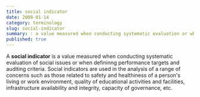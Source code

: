 ```yaml
---
title: social indicator
date: 2008-01-14
category: terminology
slug: social-indicator
summary: : a value measured when conducting systematic evaluation or when defining performance targets and auditing criteria
published: true
---
```


<!---
tags:

<!---
---
layout: post
title:  social indicator
date:   2008-01-14 06:43:49
categories: terminology
tags: development, social development, data, indicators
permalink: /social-indicator/
---
--->
A **social indicator** is a value measured when conducting systematic evaluation of social issues or when defininng performance targets and auditing criteria. Social indicators are used in the analysis of a range of concerns such as those related to safety and healthiness of a person's living or work environment, quality of educational activities and facilities, infrastructure availability and integrity, capacity of governance, etc.
